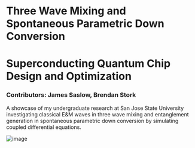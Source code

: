# Three Wave Mixing and Spontaneous Parametric Down Conversion

# Superconducting Quantum Chip Design and Optimization

### Contributors: James Saslow, Brendan Stork

A showcase of my undergraduate research at San Jose State University investigating classical E&amp;M waves in three wave mixing and entanglement generation in spontaneous parametric down conversion by simulating coupled differential equations.

![image](https://github.com/user-attachments/assets/0840451a-aace-4da3-af3f-abf686170e87)

